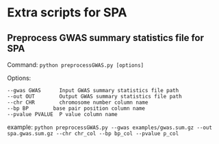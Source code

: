 # Extra scripts for SPA
## Preprocess GWAS summary statistics file for SPA
Command: `python preprocessGWAS.py [options]`

Options:
```
--gwas GWAS      Input GWAS summary statistics file path
--out OUT        Output GWAS summary statistics file path
--chr CHR        chromosome number column name
--bp BP        base pair position column name
--pvalue PVALUE  P value column name
```

example: `python preprocessGWAS.py --gwas examples/gwas.sum.gz --out spa.gwas.sum.gz --chr chr_col --bp bp_col --pvalue p_col`

